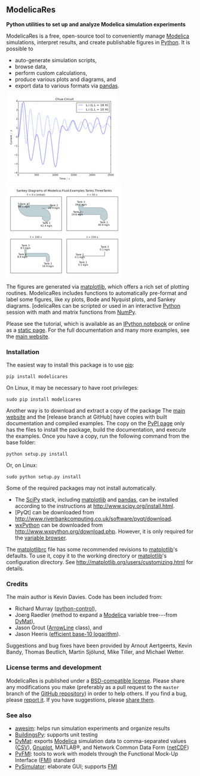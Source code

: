 ModelicaRes
-----------

**Python utilities to set up and analyze Modelica simulation experiments**

ModelicaRes is a free, open-source tool to conveniently manage [Modelica]
simulations, interpret results, and create publishable figures in [Python].  It
is possible to
- auto-generate simulation scripts,
- browse data,
- perform custom calculations,
- produce various plots and diagrams, and
- export data to various formats via [pandas].

![Plot of Chua circuit with varying parameters](examples/ChuaCircuits-small.png)
![Sankey diagram of three tanks example](examples/ThreeTanks-small.png)

The figures are generated via [matplotlib], which offers a rich set of plotting
routines.  ModelicaRes includes functions to automatically pre-format and
label some figures, like xy plots, Bode and Nyquist plots, and Sankey diagrams.
[odelicaRes can be scripted or used in an interactive [Python] session with math
and matrix functions from [NumPy].

Please see the tutorial, which is available as an
[IPython notebook](examples/tutorial.ipynb) or online as a
[static page](http://nbviewer.ipython.org/github/kdavies4/ModelicaRes/blob/master/examples/tutorial.ipynb).
For the full documentation and many more examples, see the [main website].

### Installation

The easiest way to install this package is to use [pip]:

    pip install modelicares

On Linux, it may be necessary to have root privileges:

    sudo pip install modelicares

Another way is to download and extract a copy of the package The [main
website] and the [release branch at GitHub] have copies with built
documentation and compiled examples.  The copy on the [PyPI page] only has the
files to install the package, build the documentation, and execute the examples.
Once you have a copy, run the following command from the base folder:

    python setup.py install

Or, on Linux:

    sudo python setup.py install

Some of the required packages may not install automatically.
- The [SciPy] stack, including [matplotlib] and [pandas], can be installed
  according to the instructions at http://www.scipy.org/install.html.
- [PyQt] can be downloaded from
  http://www.riverbankcomputing.co.uk/software/pyqt/download.
- [wxPython] can be downloaded from http://www.wxpython.org/download.php.
  However, it is only required for the
  [variable browser](http://kdavies4.github.io/ModelicaRes/simres.html#modelicares.simres.SimRes.browse).

The [matplotlibrc](matplotlibrc) file has some recommended revisions to
[matplotlib]'s defaults.  To use it, copy it to the working directory or
[matplotlib]'s configuration directory.  See
http://matplotlib.org/users/customizing.html for details.

### Credits

The main author is Kevin Davies.  Code has been included from:
- Richard Murray
  ([python-control](http://sourceforge.net/apps/mediawiki/python-control)),
- Joerg Raedler (method to expand a [Modelica] variable tree---from [DyMat]),
- Jason Grout
  ([ArrowLine](http://old.nabble.com/Arrows-using-Line2D-and-shortening-lines-td19104579.html)
  class), and
- Jason Heeris
  ([efficient base-10 logarithm](http://www.mail-archive.com/matplotlib-users@lists.sourceforge.net/msg14433.html)).

Suggestions and bug fixes have been provided by Arnout Aertgeerts, Kevin Bandy,
Thomas Beutlich, Martin Sjölund, Mike Tiller, and Michael Wetter.

### License terms and development

ModelicaRes is published under a [BSD-compatible license](LICENSE.txt).  Please
share any modifications you make (preferably as a pull request to the ``master``
branch of the [GitHub repository](https://github.com/kdavies4/ModelicaRes)) in
order to help others.  If you find a bug, please
[report it](https://github.com/kdavies4/ModelicaRes/issues/new).  If you have
suggestions, please
[share them](https://github.com/kdavies4/ModelicaRes/wiki/Suggestions).

### See also

- [awesim]\: helps run simulation experiments and organize results
- [BuildingsPy]\: supports unit testing
- [DyMat]\: exports [Modelica] simulation data to comma-separated values ([CSV]),
  [Gnuplot], MATLAB&reg;, and Network Common Data Form ([netCDF])
- [PyFMI]\: tools to work with models through the Functional Mock-Up Interface
  ([FMI]) standard
- [PySimulator]\: elaborate GUI; supports [FMI]


[main website]: http://kdavies4.github.io/ModelicaRes
[PyPI page]: http://pypi.python.org/pypi/ModelicaRes

[Modelica]: http://www.modelica.org
[Python]: http://www.python.org
[pandas]: http://pandas.pydata.org
[matplotlib]: http://www.matplotlib.org
[NumPy]: http://numpy.scipy.org
[SciPy]: http://www.scipy.org/index.html
[PyQt4]: http://www.riverbankcomputing.co.uk/software/pyqt
[wxPython]: http://www.wxpython.org
[pip]: https://pypi.python.org/pypi/pip
[awesim]: https://github.com/saroele/awesim
[BuildingsPy]: http://simulationresearch.lbl.gov/modelica/buildingspy
[DyMat]: http://www.j-raedler.de/projects/dymat
[PyFMI]: https://pypi.python.org/pypi/PyFMI
[PySimulator]: https://github.com/PySimulator/PySimulator
[Gnuplot]: http://www.gnuplot.info
[CSV]: http://en.wikipedia.org/wiki/Comma-separated_values
[netCDF]: http://www.unidata.ucar.edu/software/netcdf
[FMI]: https://www.fmi-standard.org
[python-control]: http://sourceforge.net/apps/mediawiki/python-control
[ArrowLine]: http://old.nabble.com/Arrows-using-Line2D-and-shortening-lines-td19104579.html
[efficient base-10 logarithm]: http://www.mail-archive.com/matplotlib-users@lists.sourceforge.net/msg14433.html
